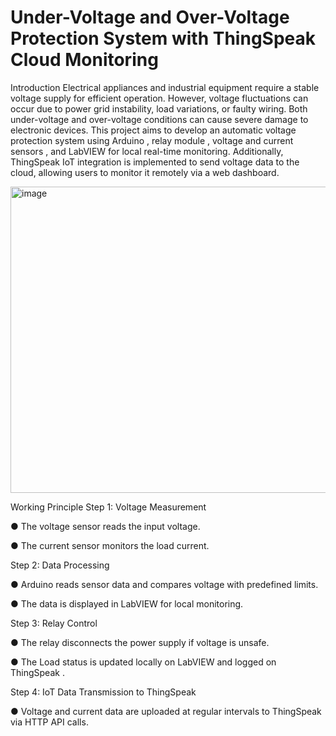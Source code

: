 #  Under-Voltage and Over-Voltage Protection System with ThingSpeak Cloud Monitoring 
 Introduction 
 Electrical appliances and industrial equipment require a stable voltage supply for 
 efficient operation. However, voltage fluctuations can occur due to power grid 
 instability, load variations, or faulty wiring. Both  under-voltage  and  over-voltage 
 conditions can cause severe damage to electronic devices. 
 This project aims to develop an  automatic voltage  protection system  using 
 Arduino  ,  relay module  ,  voltage and current sensors  ,  and  LabVIEW  for local 
 real-time monitoring. Additionally,  ThingSpeak IoT  integration  is implemented to 
 send  voltage data to the cloud, allowing users to  monitor it remotely via a web 
 dashboard.
 
 <img width="688" height="490" alt="image" src="https://github.com/user-attachments/assets/7928662f-6d18-4994-80b7-5f16c1b1b6bd" />

Working Principle 
Step 1: Voltage Measurement 

●  The  voltage sensor  reads the input voltage.

●  The  current sensor  monitors the load current. 

Step 2: Data Processing 

●  Arduino reads sensor data and compares voltage with predefined limits. 

●  The data is  displayed in LabVIEW  for local monitoring. 

Step 3: Relay Control 

●  The relay  disconnects the power supply  if voltage  is unsafe. 

●  The Load status is updated  locally on LabVIEW  and  logged on  ThingSpeak  . 

Step 4: IoT Data Transmission to ThingSpeak 

●  Voltage and current data are uploaded at regular intervals to ThingSpeak via HTTP API 
calls.
